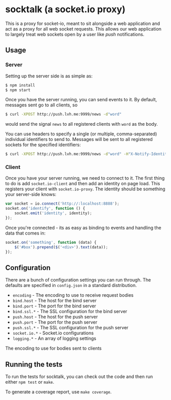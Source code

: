 # socktalk (a socket.io proxy)

This is a proxy for socket-io, meant to sit alongside a web application
and act as a proxy for all web socket requests.  This allows our web application
to largely treat web sockets open by a user like _push_ notifications.

## Usage

### Server

Setting up the server side is as simple as:

``` bash
$ npm install
$ npm start
```

Once you have the server running, you can send events to it.  By default, messages
sent go to all clients, so

``` bash
$ curl -XPOST http://push.lvh.me:9999/news -d"word"
```

would send the signal `news` to all registered clients with `word` as the body.

You can use headers to specify a single (or multiple, comma-separated) individual
identifiers to send to.  Messages will be sent to all registered sockets for the
specified identifiers:

``` bash
$ curl -XPOST http://push.lvh.me:9999/news -d"word" -H"X-Notify-Identity:something"
```

### Client

Once you have your server running, we need to connect to it.  The first thing to do
is add `socket.io-client` and then add an identity on page load.  This registers
your client with `socket.io-proxy`.  The identity should be something your server-side
knows:

``` javascript
var socket = io.connect('http://:localhost:8888');
socket.on('identify', function () {
	socket.emit('identity', identity);
});
```

Once you're connected - its as easy as binding to events and handling the data that
comes in:

``` javascript
socket.on('something', function (data) {
	$('#box').prepend($('<div>').text(data));
});
```

## Configuration

There are a bunch of configuration settings you can run through.  The defaults
are specified in `config.json` in a standard distribution.

* `encoding` - The encoding to use to receive request bodies
* `bind.host` - The host for the bind server
* `bind.port` - The port for the bind server
* `bind.ssl.*` - The SSL configuration for the bind server
* `push.host` - The host for the push server
* `push.port` - The port for the push server
* `push.ssl.*` - The SSL configuration for the push server
* `socket.io.*` - Socket.io configurations
* `logging.*` - An array of logging settings

The encoding to use for bodies sent to clients

## Running the tests

To run the tests for socktalk, you can check out the code and then run either
`npm test` or `make`.

To generate a coverage report, use `make coverage`.
